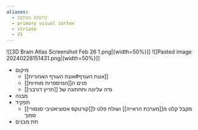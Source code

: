 ```yaml
---
aliases:
  - קורטקס מפוספס
  - primary visual cortex
  - striate
  - V1
---
```

![[3D Brain Atlas Screenshot Feb 26 1.png|{width=50%}]] ![[Pasted image 20240228151431.png|{width=50%}]]
- מיקום
	- [[אונת העורף#אונת העורף האחורית]]
	- פנים ה[[המיספרות מוחיות]]
	- גדה עליונה ותחתונה של [[חריץ דורבני]]
- מבנה
- תפקיד
	- מקבל קלט מ[[מערכת הראייה]] ושולח פלט ל[[קורטקס אסוציאטיבי סנסורי]] סמוך
- תת מבנים
